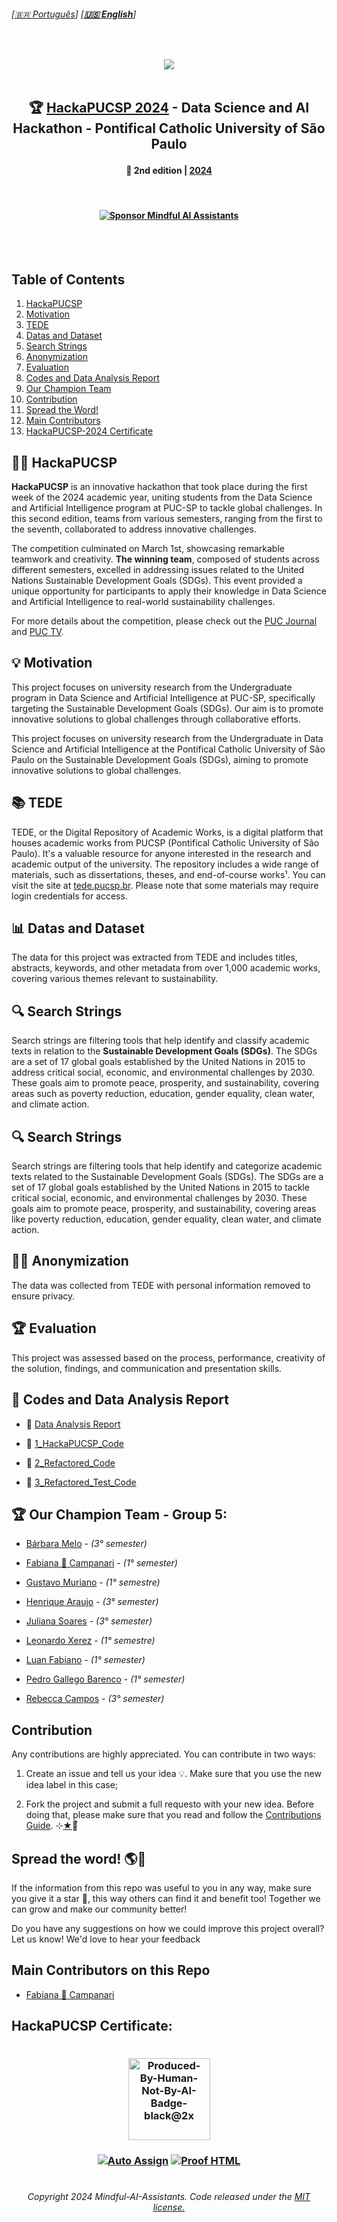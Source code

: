 
###### \[[🇧🇷 Português](README.pt_BR.md)\] \[**[🇺🇸 English](README.md)**\]   
 
 <!--  FINAL ARTS OPTIONS   -->


 <!--  * 1. CDIA & Mascote Options *  -->

<!-- ![Icon_mascote_YELLOW](https://github.com/MindfulAI-Copilots-Bots/HackaPUCSP/assets/113218619/6ce1bcd2-b748-421a-b638-8ea773944540)  -->

<!-- ![Icon_mascote_BLACK](https://github.com/MindfulAI-Copilots-Bots/HackaPUCSP/assets/113218619/2ad10613-8e14-4932-8ffb-0291a0409f6a)  -->

<!-- ![icon_CDIA_white](https://github.com/MindfulAI-Copilots-Bots/HackaPUCSP/assets/113218619/1464a55d-83bc-4c18-89b0-6b59bfda64d3)  -->

<!-- ![icon_CDIA_white](https://github.com/MindfulAI-Copilots-Bots/HackaPUCSP/assets/113218619/1464a55d-83bc-4c18-89b0-6b59bfda64d3)  -->


 <!--  * 2. Logo Options *  -->

<!-- ![logo_CDIA_round_BLACK](https://github.com/MindfulAI-Copilots-Bots/HackaPUCSP/assets/113218619/7ecb26be-cbd6-4db5-96fd-ebfb959e64e6)  --> 

<!-- ![logo_CDIA_white](https://github.com/MindfulAI-Copilots-Bots/HackaPUCSP/assets/113218619/b1734d61-4dc6-408b-a3e9-d679d538b32b)  -->

<!-- ![logo_PUC_BLACK](https://github.com/MindfulAI-Copilots-Bots/HackaPUCSP/assets/113218619/7c5d3530-e41e-481f-b417-d66b1f2c1991)  -->


<!--  * 3. Headers Options *  --> 

<!-- ![brasao-PUCSP-assinatura-alternativa](https://github.com/MindfulAI-Copilots-Bots/HackaPUCSP/assets/113218619/5e2b963c-7c4b-49c9-a78d-9f5bda72befa)  --> 

<!--  ![header_Puc_WHITE](https://github.com/MindfulAI-Copilots-Bots/HackaPUCSP/assets/113218619/ae93b027-069c-43df-89f6-00650e3333aa)  --> 

<!--  ![header_Puc_CDIA_BLUE](https://github.com/MindfulAI-Copilots-Bots/HackaPUCSP/assets/113218619/5c31578a-c9c0-4479-b432-4f668aedb0b2)  -->

<!--  ![headerPuc_CDIA_Motion](https://github.com/MindfulAI-Copilots-Bots/HackaPUCSP/assets/113218619/601663d2-be2e-4e05-88ad-a60c79131071) -->

<br>

  <!--  START HEADER  -->  
<p align="center">  
<img src="https://github.com/MindfulAI-Copilots-Bots/HackaPUCSP/assets/113218619/601663d2-be2e-4e05-88ad-a60c79131071" /> <br>
 <!--  END HEADER  --> 
  
 <br> 
 
<!--  START MAIN  -->
 ##  <p align="center"> 🏆 [HackaPUCSP 2024]() - Data Science and AI Hackathon - Pontifical Catholic University of São Paulo
 
 #### <p align="center"> 📅 2nd edition | [2024]()
 
 <br>

#### <p align="center"> [![Sponsor Mindful AI Assistants](https://img.shields.io/badge/Sponsor-Mindful%20AI%20%20Assistants-brightgreen?logo=GitHub)](https://github.com/sponsors/Mindful-AI-Assistants)

 <br><br>  


## Table of Contents

1. [HackaPUCSP](#hackapucsp)
2. [Motivation](#motivation)
3. [TEDE](#tede)
4. [Datas and Dataset](#datas-and-dataset) 
5. [Search Strings](#search-strings)
6. [Anonymization](#anonymization)
7. [Evaluation](#evaluation)
8. [Codes and Data Analysis Report](#codes-and-data-analysis-report)
9. [Our Champion Team](#our-champion-team)
10. [Contribution](#contribution)
11. [Spread the Word!](#spread-the-word)
12. [Main Contributors](#main-contributors)
13. [HackaPUCSP-2024 Certificate](#certificate)
 

## 👨‍💻 HackaPUCSP

**HackaPUCSP**  is an innovative hackathon that took place during the first week of the 2024 academic year, uniting students from the Data Science and Artificial Intelligence program at PUC-SP to tackle global challenges. In this second edition, teams from various semesters, ranging from the first to the seventh, collaborated to address innovative challenges.

The competition culminated on March 1st, showcasing remarkable teamwork and creativity. **The winning team**, composed of students across different semesters, excelled in addressing issues related to the United Nations Sustainable Development Goals (SDGs). This event provided a unique opportunity for participants to apply their knowledge in Data Science and Artificial Intelligence to real-world sustainability challenges.

For more details about the competition, please check out the [PUC Journal](https://j.pucsp.br/noticia/ciencia-de-dados-e-inteligencia-artificial-realiza-segunda-edicao-do-hackapucsp) and [PUC TV](https://youtu.be/g0D9a6Faa-s?si=Kdo1UE8UFSvLM8cX).


## 💡 Motivation

This project focuses on university research from the Undergraduate program in Data Science and Artificial Intelligence at PUC-SP, specifically targeting the Sustainable Development Goals (SDGs). Our aim is to promote innovative solutions to global challenges through collaborative efforts.

This project focuses on university research from the Undergraduate in Data Science and Artificial Intelligence at the Pontifical Catholic University of São Paulo on the Sustainable Development Goals (SDGs), aiming to promote innovative solutions to global challenges. 


## 📚 TEDE

TEDE, or the Digital Repository of Academic Works, is a digital platform that houses academic works from PUCSP (Pontifical Catholic University of São Paulo). It's a valuable resource for anyone interested in the research and academic output of the university. The repository includes a wide range of materials, such as dissertations, theses, and end-of-course works¹. You can visit the site at [tede.pucsp.br](https://tede.pucsp.br/). Please note that some materials may require login credentials for access. 


## 📊 Datas and Dataset

The data for this project was extracted from TEDE and includes titles, abstracts, keywords, and other metadata from over 1,000 academic works, covering various themes relevant to sustainability.

## 🔍 Search Strings

Search strings are filtering tools that help identify and classify academic texts in relation to the **Sustainable Development Goals (SDGs)**. The SDGs are a set of 17 global goals established by the United Nations in 2015 to address critical social, economic, and environmental challenges by 2030. These goals aim to promote peace, prosperity, and sustainability, covering areas such as poverty reduction, education, gender equality, clean water, and climate action. 

## 🔍 Search Strings

Search strings are filtering tools that help identify and categorize academic texts related to the Sustainable Development Goals (SDGs). The SDGs are a set of 17 global goals established by the United Nations in 2015 to tackle critical social, economic, and environmental challenges by 2030. These goals aim to promote peace, prosperity, and sustainability, covering areas like poverty reduction, education, gender equality, clean water, and climate action.


## 🕵️‍♀️ Anonymization

The data was collected from TEDE with personal information removed to ensure privacy.


## 🏆 Evaluation

This project was assessed based on the process, performance, creativity of the solution, findings, and communication and presentation skills.


## 🔗 Codes and Data Analysis Report


- 📌 [Data Analysis Report](https://github.com/MindfulAI-Copilots-Bots/HackaPUCSP/blob/820c159b2795d69a550a18d50aa9c35a611638dc/Codes%20and%20Data%20Analysis%20Report/Code/Data%20Analysis%20Report/Data%20Analysis%20Report%20.pdf) 

- 🐍 [1_HackaPUCSP_Code](https://github.com/MindfulAI-Copilots-Bots/HackaPUCSP/blob/a15a3a155fadc7b349818a818013a136b76828b1/Codes%20and%20Data%20Analysis%20Report/Code/Data%20Analysis%20Report/HackaPUCSP%20Codes/1_HackaPUCSP_Code.py)

- 🐍 [2_Refactored_Code](https://github.com/MindfulAI-Copilots-Bots/HackaPUCSP/blob/fa782f0d16b63e046a3f3999afa20f41e573512a/Codes%20and%20Data%20Analysis%20Report/Code/Data%20Analysis%20Report/HackaPUCSP%20Codes/2_Refactored_Code.py)

- 🐍 [3_Refactored_Test_Code](https://github.com/MindfulAI-Copilots-Bots/HackaPUCSP/blob/6ea6d6850059bb4a6cb3649dea6800ce13a76a55/Codes%20and%20Data%20Analysis%20Report/Code/Data%20Analysis%20Report/HackaPUCSP%20Codes/3_Refactored_Test_Code.py)


## 🏆 Our Champion Team - Group 5: 

- [Bárbara Melo]( https://github.com/BarbaraMelo2928)  -  *(3° semester)* <br>
    
- [Fabiana 🚀 Campanari](https://github.com/FabianaCampanari) - *(1° semester)* <br>
- [Gustavo Muriano]() - *(1° semestre)* <br>
- [Henrique Araujo](https://github.com/skRichsk) -  *(3° semester)* <br>
- [Juliana Soares](https://github.com/julianamiranda1) -  *(3° semester)* <br>
- [Leonardo Xerez]() -  *(1° semestre)* <br>
- [Luan Fabiano](https://github.com/LuanFabiano28) -  *(1° semester)* <br>
- [Pedro Gallego Barenco](https://github.com/Pgbarenco) - *(1° semester)* <br>
- [Rebecca Campos](https://github.com/becamparezzo) -  *(3° semester)* <br>

 
## Contribution

Any contributions are highly appreciated.  You can contribute in two ways:

   1. Create an issue and tell us your idea 💡. Make sure that you use the new idea label in this case;

   2. Fork the project and submit a full requesto with your new idea. Before doing that, please make sure that you read and follow the [Contributions Guide](https://github.com/Mindful-AI-Assistants/.github/blob/9e7e98f98af07a1d6c4bdeb349e1a9db04f8ed0e/CONTRIBUTIBNG.md). ⊹[★]()🔭๋



## Spread the word! 🌎💙

If the information from this repo was useful to you in any way, make sure you give it a star 🌟, this way others can find it and benefit too! Together we can grow and make our community better! 

Do you have any suggestions on how we could improve this project overall? Let us know! We'd love to hear your feedback


## Main Contributors on this Repo

- [Fabiana 🚀 Campanari](https://github.com/FabianaCampanari)


## HackaPUCSP Certificate:


 #

### <p align="center"> <img width="131" alt="Produced-By-Human-Not-By-AI-Badge-black@2x" src="https://github.com/MindfulAI-Copilots-Bots/.github/assets/113218619/3e3085a8-4e8f-49b5-b3f7-387e9649be17">

 ### <p align="center"> [![Auto Assign](https://github.com/AI-Powered-Bots/demo-repository/actions/workflows/auto-assign.yml/badge.svg)](https://github.com/AI-Powered-Bots/demo-repository/actions/workflows/auto-assign.yml)  [![Proof HTML](https://github.com/AI-Powered-Bots/demo-repository/actions/workflows/proof-html.yml/badge.svg)](https://github.com/AI-Powered-Bots/demo-repository/actions/workflows/proof-html.yml)   


#

 <!--  START FOOTER  -->

###### <p align="center">Copyright 2024 Mindful-AI-Assistants. Code released under the  [MIT license.](https://github.com/Mindful-AI-Assistants/HackaPUCSP/blob/e671d6bacd850dee6d781276c33ad154088d875d/LICENSE)

<!--  END FOOTER  --> 




